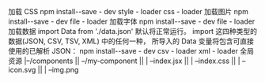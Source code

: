 加载 CSS
npm install--save - dev style - loader css - loader
加载图片
npm install--save - dev file - loader
加载字体
npm install--save - dev file - loader
加载数据
import Data from './data.json'
默认将正常运行。
import 这四种类型的数据(JSON, CSV, TSV, XML) 中的任何一种， 所导入的 Data 变量将包含可直接使用的已解析 JSON：
npm install--save - dev csv - loader xml - loader
全局资源
    |–/components 
    || –/my-component 
    || | –index.jsx 
    || | –index.css 
    || | –icon.svg 
    || | –img.png